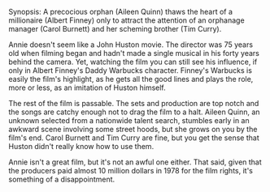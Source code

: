 Synopsis: A precocious orphan (Aileen Quinn) thaws the heart of a millionaire (Albert Finney) only to attract the attention of an orphanage manager (Carol Burnett) and her scheming brother (Tim Curry).

Annie doesn't seem like a John Huston movie. The director was 75 years old when filming began and hadn't made a single musical in his forty years behind the camera. Yet, watching the film you can still see his influence, if only in Albert Finney's Daddy Warbucks character. Finney's Warbucks is easily the film's highlight, as he gets all the good lines and plays the role, more or less, as an imitation of Huston himself. 

The rest of the film is passable. The sets and production are top notch and the songs are catchy enough not to drag the film to a halt. Aileen Quinn, an unknown selected from a nationwide talent search, stumbles early in an awkward scene involving some street hoods, but she grows on you by the film's end. Carol Burnett and Tim Curry are fine, but you get the sense that Huston didn't really know how to use them. 

Annie isn't a great film, but it's not an awful one either. That said, given that the producers paid almost 10 million dollars in 1978 for the film rights, it's something of a disappointment.
